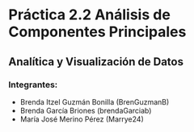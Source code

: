 # Práctica 2.2 Análisis de Componentes Principales
## Analítica y Visualización de Datos

### Integrantes:

- Brenda Itzel Guzmán Bonilla (BrenGuzmanB)
- Brenda García Briones (brendaGarciab)
- María José Merino Pérez (Marrye24)

